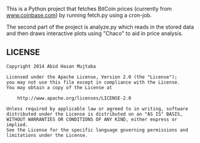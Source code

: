 This is a Python project that fetches BitCoin prices (currently from www.coinbase.com) by running fetch.py using a cron-job.

The second part of the project is analyze.py which reads in the stored data and then draws interactive plots using "Chaco" to aid in price analysis.


## LICENSE

```
Copyright 2014 Abid Hasan Mujtaba

Licensed under the Apache License, Version 2.0 (the "License");
you may not use this file except in compliance with the License.
You may obtain a copy of the License at

    http://www.apache.org/licenses/LICENSE-2.0

Unless required by applicable law or agreed to in writing, software
distributed under the License is distributed on an "AS IS" BASIS,
WITHOUT WARRANTIES OR CONDITIONS OF ANY KIND, either express or implied.
See the License for the specific language governing permissions and
limitations under the License.
```
